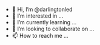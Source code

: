 - 👋 Hi, I’m @darlingtonled
- 👀 I’m interested in ...
- 🌱 I’m currently learning ...
- 💞️ I’m looking to collaborate on ...
- 📫 How to reach me ...

<!---
darlingtonled/darlingtonled is a ✨ special ✨ repository because its `README.md` (this file) appears on your GitHub profile.
You can click the Preview link to take a look at your changes.
--->
